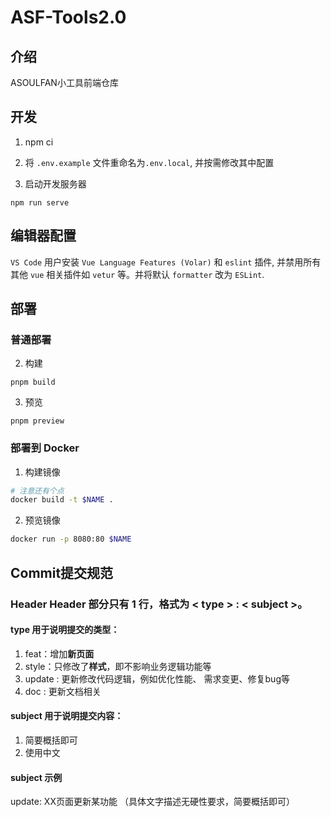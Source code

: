 # ASF-Tools2.0

## 介绍
ASOULFAN小工具前端仓库


## 开发

1. npm ci


2. 将 `.env.example` 文件重命名为`.env.local`, 并按需修改其中配置

3. 启动开发服务器

```
npm run serve
```

## 编辑器配置

`VS Code` 用户安装 `Vue Language Features (Volar)` 和 `eslint` 插件, 并禁用所有其他 `vue` 相关插件如 `vetur` 等。并将默认 `formatter` 改为 `ESLint`.


## 部署

### 普通部署

2. 构建

```
pnpm build
```

3. 预览

```
pnpm preview
```

### 部署到 Docker

1. 构建镜像

```sh
# 注意还有个点
docker build -t $NAME . 
```

2. 预览镜像

```sh
docker run -p 8080:80 $NAME
```



## Commit提交规范

### Header Header 部分只有 1 行，格式为 < type > : < subject >。

#### type 用于说明提交的类型： 

1. feat：增加**新页面**
2. style：只修改了**样式**，即不影响业务逻辑功能等
3. update :  更新修改代码逻辑，例如优化性能、 需求变更、修复bug等
4. doc :  更新文档相关

#### subject 用于说明提交内容：

1. 简要概括即可
2. 使用中文

#### subject 示例

update: XX页面更新某功能 （具体文字描述无硬性要求，简要概括即可）
